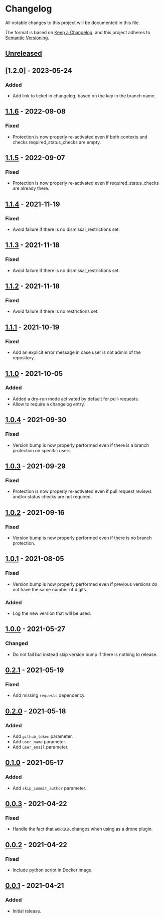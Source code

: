 # Changelog
All notable changes to this project will be documented in this file.

The format is based on [Keep a Changelog](https://keepachangelog.com/en/1.1.0/),
and this project adheres to [Semantic Versioning](https://semver.org/spec/v2.0.0.html).

## [Unreleased]
## [1.2.0] - 2023-05-24
### Added
- Add link to ticket in changelog, based on the key in the branch name.

## [1.1.6] - 2022-09-08
### Fixed
- Protection is now properly re-activated even if both contexts and checks required_status_checks are empty.

## [1.1.5] - 2022-09-07
### Fixed
- Protection is now properly re-activated even if required_status_checks are already there.

## [1.1.4] - 2021-11-19
### Fixed
- Avoid failure if there is no dismissal_restrictions set.

## [1.1.3] - 2021-11-18
### Fixed
- Avoid failure if there is no dismissal_restrictions set.

## [1.1.2] - 2021-11-18
### Fixed
- Avoid failure if there is no restrictions set.

## [1.1.1] - 2021-10-19
### Fixed
- Add an explicit error message in case user is not admin of the repository.

## [1.1.0] - 2021-10-05
### Added
- Added a dry-run mode activated by default for pull-requests.
- Allow to require a changelog entry.

## [1.0.4] - 2021-09-30
### Fixed
- Version bump is now properly performed even if there is a branch protection on specific users.

## [1.0.3] - 2021-09-29
### Fixed
- Protection is now properly re-activated even if pull request reviews and/or status checks are not required.

## [1.0.2] - 2021-09-16
### Fixed
- Version bump is now properly performed even if there is no branch protection.

## [1.0.1] - 2021-08-05
### Fixed
- Version bump is now properly performed even if previous versions do not have the same number of digits.

### Added
- Log the new version that will be used.

## [1.0.0] - 2021-05-27
### Changed
- Do not fail but instead skip version bump if there is nothing to release.

## [0.2.1] - 2021-05-19
### Fixed
- Add missing `requests` dependency.

## [0.2.0] - 2021-05-18
### Added
- Add `github_token` parameter.
- Add `user_name` parameter.
- Add `user_email` parameter.

## [0.1.0] - 2021-05-17
### Added
- Add `skip_commit_author` parameter.

## [0.0.3] - 2021-04-22
### Fixed
- Handle the fact that `WORKDIR` changes when using as a drone plugin.

## [0.0.2] - 2021-04-22
### Fixed
- Include python script in Docker image.

## [0.0.1] - 2021-04-21
### Added
- Initial release.

[Unreleased]: https://github.com/ets-infra/drone-bump-version/compare/1.1.6...master
[1.1.6]: https://github.com/ets-infra/drone-bump-version/compare/1.1.5...1.1.6
[1.1.5]: https://github.com/ets-infra/drone-bump-version/compare/1.1.4...1.1.5
[1.1.4]: https://github.com/ets-infra/drone-bump-version/compare/1.1.3...1.1.4
[1.1.3]: https://github.com/ets-infra/drone-bump-version/compare/1.1.2...1.1.3
[1.1.2]: https://github.com/ets-infra/drone-bump-version/compare/1.1.1...1.1.2
[1.1.1]: https://github.com/ets-infra/drone-bump-version/compare/1.1.0...1.1.1
[1.1.0]: https://github.com/ets-infra/drone-bump-version/compare/1.0.4...1.1.0
[1.0.4]: https://github.com/ets-infra/drone-bump-version/compare/1.0.3...1.0.4
[1.0.3]: https://github.com/ets-infra/drone-bump-version/compare/1.0.2...1.0.3
[1.0.2]: https://github.com/ets-infra/drone-bump-version/compare/1.0.1...1.0.2
[1.0.1]: https://github.com/ets-infra/drone-bump-version/compare/1.0.0...1.0.1
[1.0.0]: https://github.com/ets-infra/drone-bump-version/compare/0.2.1...1.0.0
[0.2.1]: https://github.com/ets-infra/drone-bump-version/compare/0.2.0...0.2.1
[0.2.0]: https://github.com/ets-infra/drone-bump-version/compare/0.1.0...0.2.0
[0.1.0]: https://github.com/ets-infra/drone-bump-version/compare/0.0.3...0.1.0
[0.0.3]: https://github.com/ets-infra/drone-bump-version/compare/0.0.2...0.0.3
[0.0.2]: https://github.com/ets-infra/drone-bump-version/compare/0.0.1...0.0.2
[0.0.1]: https://github.com/ets-infra/drone-bump-version/releases/tag/0.0.1
